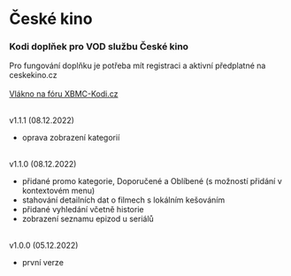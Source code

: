 <h1>České kino</h1>
<p>
<h3>Kodi doplňek pro VOD službu České kino</h3>
<p>
Pro fungování doplňku je potřeba mít registraci a aktivní předplatné na ceskekino.cz<br><br>
<a href="https://www.xbmc-kodi.cz/prispevek-ceske-kino">Vlákno na fóru XBMC-Kodi.cz</a><br><br>

v1.1.1 (08.12.2022)<br>
- oprava zobrazení kategorií<br><br>

v1.1.0 (08.12.2022)<br>
- přidané promo kategorie, Doporučené a Oblíbené (s možností přidání v kontextovém menu)<br>
- stahování detailních dat o filmech s lokálním kešováním<br>
- přidané vyhledání včetně historie<br>
- zobrazení seznamu epizod u seriálů<br><br>

v1.0.0 (05.12.2022)<br>
- první verze<br><br>
</p>
